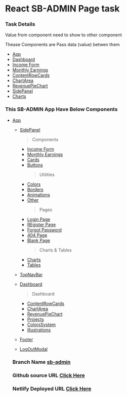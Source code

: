 # React SB-ADMIN Page task

### Task Details

Value from component need to show to other component

Thease Components are Pass data (value) betwen them

- [App](./src/App.jsx)
- [Dashboard](./src/components/Dashboard.jsx)
- [Income Form](./src/components/IncomeForm.jsx)
- [Monthly Earnings](./src/components/MonthlyEarnings.jsx)
- [ContentRowCards](./src/components/ContentRowCards.jsx)
- [ChartArea](./src/components/ChartArea.jsx)
- [RevenuePieChart](./src/components/RevenuePieChart.jsx)
- [SidePanel](./src/components/SidePanel.jsx)
- [Charts](./src/components/ChartPage.jsx)

### This SB-ADMIN App Have Below Components

- [App](./src/App.jsx)

  - [SidePanel](./src/components/SidePanel.jsx)
    > Components
    - [Income Form](./src/components/IncomeForm.jsx)
    - [Monthly Earnings](./src/components/MonthlyEarnings.jsx)
    - [Cards](./src/components/Cards.jsx)
    - [Buttons](./src/components/Buttons.jsx)
      > Utilities
    - [Colors](./src/components/Colors.jsx)
    - [Borders](./src/components/Borders.jsx)
    - [Animations](./src/components/Animations.jsx)
    - [Other](./src/components/Other.jsx)
      > Pages
    - [Login Page](./src/components/Login.jsx)
    - [REgister Page](./src/components/CreateAccount.jsx)
    - [Forgot Password](./src/components/ForgotPassword.jsx)
    - [404 Page](./src/components/Page404.jsx)
    - [Blank Page](./src/components/BlankPage.jsx)
      > Charts & Tables
    - [Charts](./src/components/ChartPage.jsx)
    - [Tables](./src/components/Tables.jsx)
  - [TopNavBar](./src/components/TopNavBar.jsx)
  - [Dashboard](./src/components/Dashboard.jsx)

    > Dashboard

    - [ContentRowCards](./src/components/ContentRowCards.jsx)
    - [ChartArea](./src/components/ChartArea.jsx)
    - [RevenuePieChart](./src/components/RevenuePieChart.jsx)
    - [Projects](./src/components/Projects.jsx)
    - [ColorsSystem](./src/components/ColorsSystem.jsx)
    - [Illustrations](./src/components/Illustrations.jsx)

  - [Footer](./src/components/Footer.jsx)
  - [LogOutModal](./src/components/LogOutModal.jsx)

  ### Branch Name [sb-admin]()

  ### Github source URL [Click Here]()

  ### Netlify Deployed URL [Click Here]()
